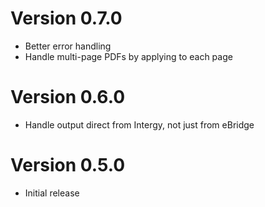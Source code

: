 # Version 0.7.0

- Better error handling
- Handle multi-page PDFs by applying to each page


# Version 0.6.0

- Handle output direct from Intergy, not just from eBridge


# Version 0.5.0

- Initial release
